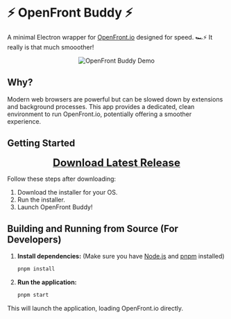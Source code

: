 # ⚡️ OpenFront Buddy ⚡️

A minimal Electron wrapper for [OpenFront.io](https://openfront.io/) designed for speed. 🏎️⚡️ It really is that much smooother!

<p align="center">
  <img src="assets/demo.avif" alt="OpenFront Buddy Demo">
</p>

## Why?

Modern web browsers are powerful but can be slowed down by extensions and background processes. This app provides a dedicated, clean environment to run OpenFront.io, potentially offering a smoother experience.

## Getting Started

<p align="center">
  <a href="https://github.com/OlaHulleberg/openfront-buddy/releases/latest" target="_blank">
    <strong><font size="+2">Download Latest Release</font></strong>
  </a>
</p>

Follow these steps after downloading:

1. Download the installer for your OS.
2. Run the installer.
3. Launch OpenFront Buddy!

## Building and Running from Source (For Developers)

1.  **Install dependencies:** (Make sure you have [Node.js](https://nodejs.org/) and [pnpm](https://pnpm.io/installation) installed)

    ```bash
    pnpm install
    ```

2.  **Run the application:**
    ```bash
    pnpm start
    ```

This will launch the application, loading OpenFront.io directly.
